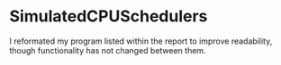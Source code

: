 # SimulatedCPUSchedulers


I reformated my program listed within the report to improve readability, though functionality has not changed between them.
